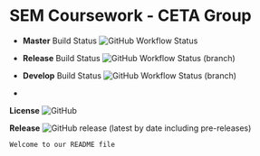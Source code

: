 # SEM Coursework - CETA Group

* __Master__ Build Status ![GitHub Workflow Status](https://img.shields.io/github/workflow/status/40440665/SEM_CW/master-workflow)

* __Release__ Build Status ![GitHub Workflow Status (branch)](https://img.shields.io/github/workflow/status/40440665/SEM_CW/master-workflow/release?style=flat-square)

* __Develop__ Build Status ![GitHub Workflow Status (branch)](https://img.shields.io/github/workflow/status/40440665/SEM_CW/master-workflow/develop?style=flat-square)
* 
__License__ ![GitHub](https://img.shields.io/github/license/40440665/SEM_CW?style=plastic)

__Release__ ![GitHub release (latest by date including pre-releases)](https://img.shields.io/github/v/release/40440665/SEM_CW?include_prereleases)


```
Welcome to our README file
```
